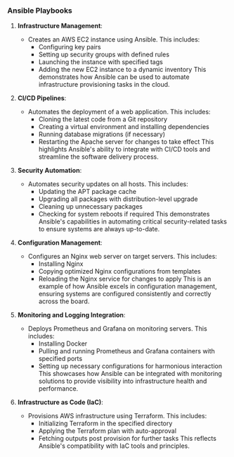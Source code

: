 ### Ansible Playbooks

1. **Infrastructure Management**:
   - Creates an AWS EC2 instance using Ansible. This includes:
     * Configuring key pairs
     * Setting up security groups with defined rules
     * Launching the instance with specified tags
     * Adding the new EC2 instance to a dynamic inventory
   This demonstrates how Ansible can be used to automate infrastructure provisioning tasks in the cloud.

2. **CI/CD Pipelines**:
   - Automates the deployment of a web application. This includes:
     * Cloning the latest code from a Git repository
     * Creating a virtual environment and installing dependencies
     * Running database migrations (if necessary)
     * Restarting the Apache server for changes to take effect
   This highlights Ansible's ability to integrate with CI/CD tools and streamline the software delivery process.

3. **Security Automation**:
   - Automates security updates on all hosts. This includes:
     * Updating the APT package cache
     * Upgrading all packages with distribution-level upgrade
     * Cleaning up unnecessary packages
     * Checking for system reboots if required
   This demonstrates Ansible's capabilities in automating critical security-related tasks to ensure systems are always up-to-date.

4. **Configuration Management**:
   - Configures an Nginx web server on target servers. This includes:
     * Installing Nginx
     * Copying optimized Nginx configurations from templates
     * Reloading the Nginx service for changes to apply
   This is an example of how Ansible excels in configuration management, ensuring systems are configured consistently and correctly across the board.

5. **Monitoring and Logging Integration**:
   - Deploys Prometheus and Grafana on monitoring servers. This includes:
     * Installing Docker
     * Pulling and running Prometheus and Grafana containers with specified ports
     * Setting up necessary configurations for harmonious interaction
   This showcases how Ansible can be integrated with monitoring solutions to provide visibility into infrastructure health and performance.

6. **Infrastructure as Code (IaC)**:
   - Provisions AWS infrastructure using Terraform. This includes:
     * Initializing Terraform in the specified directory
     * Applying the Terraform plan with auto-approval
     * Fetching outputs post provision for further tasks
   This reflects Ansible's compatibility with IaC tools and principles.

